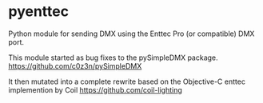 # pyenttec
Python module for sending DMX using the Enttec Pro (or compatible) DMX port.

This module started as bug fixes to the pySimpleDMX package.
https://github.com/c0z3n/pySimpleDMX

It then mutated into a complete rewrite based on the Objective-C enttec implemention by Coil
https://github.com/coil-lighting
